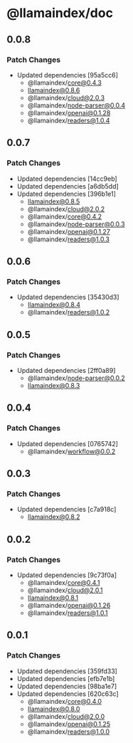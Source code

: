 # @llamaindex/doc

## 0.0.8

### Patch Changes

- Updated dependencies [95a5cc6]
  - @llamaindex/core@0.4.3
  - llamaindex@0.8.6
  - @llamaindex/cloud@2.0.3
  - @llamaindex/node-parser@0.0.4
  - @llamaindex/openai@0.1.28
  - @llamaindex/readers@1.0.4

## 0.0.7

### Patch Changes

- Updated dependencies [14cc9eb]
- Updated dependencies [a6db5dd]
- Updated dependencies [396b1e1]
  - llamaindex@0.8.5
  - @llamaindex/cloud@2.0.2
  - @llamaindex/core@0.4.2
  - @llamaindex/node-parser@0.0.3
  - @llamaindex/openai@0.1.27
  - @llamaindex/readers@1.0.3

## 0.0.6

### Patch Changes

- Updated dependencies [35430d3]
  - llamaindex@0.8.4
  - @llamaindex/readers@1.0.2

## 0.0.5

### Patch Changes

- Updated dependencies [2ff0a89]
  - @llamaindex/node-parser@0.0.2
  - llamaindex@0.8.3

## 0.0.4

### Patch Changes

- Updated dependencies [0765742]
  - @llamaindex/workflow@0.0.2

## 0.0.3

### Patch Changes

- Updated dependencies [c7a918c]
  - llamaindex@0.8.2

## 0.0.2

### Patch Changes

- Updated dependencies [9c73f0a]
  - @llamaindex/core@0.4.1
  - @llamaindex/cloud@2.0.1
  - llamaindex@0.8.1
  - @llamaindex/openai@0.1.26
  - @llamaindex/readers@1.0.1

## 0.0.1

### Patch Changes

- Updated dependencies [359fd33]
- Updated dependencies [efb7e1b]
- Updated dependencies [98ba1e7]
- Updated dependencies [620c63c]
  - @llamaindex/core@0.4.0
  - llamaindex@0.8.0
  - @llamaindex/cloud@2.0.0
  - @llamaindex/openai@0.1.25
  - @llamaindex/readers@1.0.0
